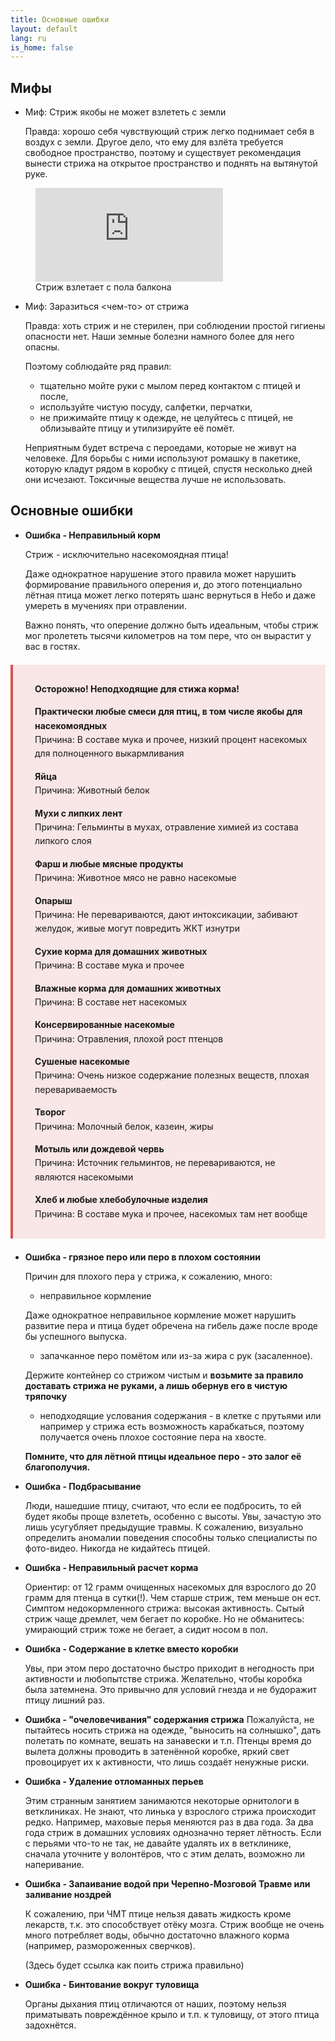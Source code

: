 ```yaml
---
title: Основные ошибки
layout: default
lang: ru
is_home: false
---
```


## Мифы
* Миф: Стриж якобы не может взлететь с земли
  
  Правда: хорошо себя чувствующий стриж легко поднимает себя в воздух с земли. 
  Другое дело, что ему для взлёта требуется свободное пространство, поэтому и существует рекомендация вынести стрижа на открытое пространство и поднять на вытянутой руке.
<figure>
    <iframe src="https://www.youtube.com/embed/2kTd4QXjUlc" frameborder="0" allowfullscreen></iframe>
    <figcaption>Стриж взлетает с пола балкона</figcaption>
</figure>

* Миф: Заразиться <чем-то> от стрижа

  Правда: хоть стриж и не стерилен, при соблюдении простой гигиены опасности нет.
  Наши земные болезни намного более для него опасны.

  Поэтому соблюдайте ряд правил: 
  - тщательно мойте руки с мылом перед контактом с птицей и после, 
  - используйте чистую посуду, салфетки, перчатки, 
  - не прижимайте птицу к одежде, не целуйтесь с птицей, не облизывайте птицу и утилизируйте её помёт.
  
  Неприятным будет встреча с пероедами, которые не живут на человеке. Для борьбы с ними используют ромашку в пакетике, которую кладут рядом в коробку с птицей, спустя несколько дней они исчезают. Токсичные вещества лучше не использовать.


## Основные ошибки

* **Ошибка - Неправильный корм**

  
  Стриж - исключительно насекомоядная птица! 
  
  Даже однократное нарушение этого правила может нарушить формирование правильного оперения и, до этого потенциально лётная птица может легко потерять шанс вернуться в Небо и даже умереть в мучениях при отравлении. 
  
  Важно понять, что оперение должно быть идеальным, чтобы стриж мог пролететь тысячи километров на том пере, что он вырастит у вас в гостях.

<div style="border-left: 4px solid #d9534f; background-color: #f9e6e6; padding: 1em; padding-left: 35px; margin: 1.5em 0; line-height: 1.6;">
  <p><strong>Осторожно! Неподходящие для стижа корма!</strong></p>

  <p><strong>Практически любые смеси для птиц, в том числе якобы для насекомоядных</strong><br>
  Причина: В составе мука и прочее, низкий процент насекомых для полноценного выкармливания</p>

  <p><strong>Яйца</strong><br>
  Причина: Животный белок</p>

  <p><strong>Мухи с липких лент</strong><br>
  Причина: Гельминты в мухах, отравление химией из состава липкого слоя</p>

  <p><strong>Фарш и любые мясные продукты</strong><br>
  Причина: Животное мясо не равно насекомые</p>

  <p><strong>Опарыш</strong><br>
  Причина: Не перевариваются, дают интоксикации, забивают желудок, живые могут повредить ЖКТ изнутри</p>

  <p><strong>Сухие корма для домашних животных</strong><br>
  Причина: В составе мука и прочее</p>

  <p><strong>Влажные корма для домашних животных</strong><br>
  Причина: В составе нет насекомых</p>

  <p><strong>Консервированные насекомые</strong><br>
  Причина: Отравления, плохой рост птенцов</p>

  <p><strong>Сушеные насекомые</strong><br>
  Причина: Очень низкое содержание полезных веществ, плохая перевариваемость</p>

  <p><strong>Творог</strong><br>
  Причина: Молочный белок, казеин, жиры</p>

  <p><strong>Мотыль или дождевой червь</strong><br>
  Причина: Источник гельминтов, не перевариваются, не являются насекомыми</p>

  <p><strong>Хлеб и любые хлебобулочные изделия</strong><br>
  Причина: В составе мука и прочее, насекомых там нет вообще</p>
</div>



* **Ошибка - грязное перо или перо в плохом состоянии**
  
  Причин для плохого пера у стрижа, к сожалению, много:
  - неправильное кормление
    
  Даже однократное неправильное кормление может нарушить развитие пера и птица будет обречена на гибель даже после вроде бы успешного выпуска.

  - запачканное перо помётом или из-за жира с рук (засаленное). 
   
  Держите контейнер со стрижом чистым и **возьмите за правило доставать стрижа не руками, а лишь обернув его в чистую тряпочку**
  - неподходящие услования содержания - в клетке с прутьями или например у стрижа есть возможность карабкаться, поэтому получается очень плохое состояние пера на хвосте.

  **Помните, что для лётной птицы идеальное перо - это залог её благополучия.**


* **Ошибка - Подбрасывание**
  
  Люди, нашедшие птицу, считают, что если ее подбросить, то ей будет якобы проще взлететь, особенно с высоты. Увы, зачастую это лишь усугубляет предыдущие травмы. К сожалению, визуально определить аномалии поведения способны только специалисты по фото-видео. Никогда не кидайтесь птицей.

* **Ошибка - Неправильный расчет корма**
  
  Ориентир: от 12 грамм очищенных насекомых для взрослого до 20 грамм для птенца в сутки(!). Чем старше стриж, тем меньше он ест. Симптом недокормленного стрижа: высокая активность. Сытый стриж чаще дремлет, чем бегает по коробке. Но не обманитесь: умирающий стриж тоже не бегает, а сидит носом в пол.

* **Ошибка - Содержание в клетке вместо коробки**
  
  Увы, при этом перо достаточно быстро приходит в негодность при активности и любопытстве стрижа. Желательно, чтобы коробка была затемнена. Это привычно для условий гнезда и не будоражит птицу лишний раз.

* **Ошибка - "очеловечивания" содержания стрижа**
Пожалуйста, не пытайтесь носить стрижа на одежде, "выносить на солнышко", дать полетать по комнате, вешать на занавески и т.п.
Птенцы время до вылета должны проводить в затенённой коробке, яркий свет провоцирует их к активности, что лишь создаёт ненужные риски.

* **Ошибка - Удаление отломанных перьев**
  
  Этим странным занятием занимаются некоторые орнитологи в ветклиниках. Не знают, что линька у взрослого стрижа происходит редко. Например, маховые перья меняются раз в два года. За два года стриж в домашних условиях однозначно теряет лётность. Если с перьями что-то не так, не давайте удалять их в ветклинике, сначала уточните у волонтёров, что с этим делать, возможно ли наперивание.

* **Ошибка - Запаивание водой при Черепно-Мозговой Травме или заливание ноздрей**
  
  К сожалению, при ЧМТ птице нельзя давать жидкость кроме лекарств, т.к. это способствует отёку мозга. Стриж вообще не очень много потребляет воды, обычно достаточно влажного корма (например, размороженных сверчков).

  (Здесь будет ссылка как поить стрижа правильно)

* **Ошибка - Бинтование вокруг туловища**
  
  Органы дыхания птиц отличаются от наших, поэтому нельзя приматывать повреждённое крыло и т.п. к туловищу, от этого птица задохнётся.
